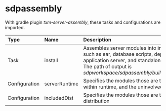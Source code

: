 # sdpassembly

With gradle plugin *txm-server-assembly*, these tasks and configurations
are imported.

| Type          | Name          | Description                                                                                                                                                                                                                                |
|:--------------|:--------------|:-------------------------------------------------------------------------------------------------------------------------------------------------------------------------------------------------------------------------------------------|
| Task          | install       | Assembles server modules into installation artifacts, such as ear, database scripts, deploy scripts of application server, and standalone applications etc. <br>The path of output is *sdpworkspace/sdpassembly/build/install/sdpassembly* |
| Configuration | serverRuntime | Specifies the modules those are to be assembled within runtime, and the uninvolved depending modules                                                                                                                                       |
| Configuration | includedDist  | Specifies the modules those are to be dropped into the distribution                                                                                                                                                                        |
